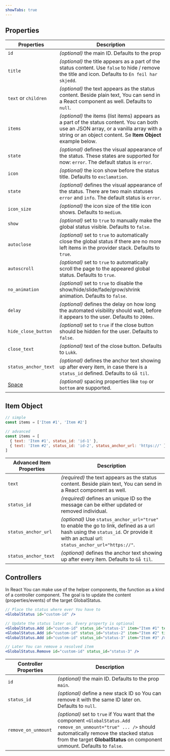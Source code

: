 ```yaml
---
showTabs: true
---
```


## Properties

| Properties                                      | Description                                                                                                                                                                                           |
| ----------------------------------------------- | ----------------------------------------------------------------------------------------------------------------------------------------------------------------------------------------------------- |
| `id`                                            | _(optional)_ the main ID. Defaults to the prop                                                                                                                                                        |
| `title`                                         | _(optional)_ the title appears as a part of the status content. Use `false` to hide / remove the title and icon. Defaults to `En feil har skjedd`.                                                    |
| `text` or `children`                                | _(optional)_ the text appears as the status content. Beside plain text, You can send in a React component as well. Defaults to `null`.                                                                |
| `items`                                         | _(optional)_ the items (list items) appears as a part of the status content. You can both use an JSON array, or a vanilla array with a string or an object content. Se **Item Object** example below. |
| `state`                                         | _(optional)_ defines the visual appearance of the status. These states are supported for now: `error`. The default status is `error`.                                                                 |
| `icon`                                          | _(optional)_ the icon show before the status title. Defaults to `exclamation`.                                                                                                                        |
| `state`                                         | _(optional)_ defines the visual appearance of the status. There are two main statuses `error` and `info`. The default status is `error`.                                                              |
| `icon_size`                                     | _(optional)_ the icon size of the title icon shows. Defaults to `medium`.                                                                                                                             |
| `show`                                          | _(optional)_ set to `true` to manually make the global status visible. Defaults to `false`.                                                                                                           |
| `autoclose`                                     | _(optional)_ set to `true` to automatically close the global status if there are no more left items in the provider stack. Defaults to `true`.                                                        |
| `autoscroll`                                    | _(optional)_ set to `true` to automatically scroll the page to the appeared global status. Defaults to `true`.                                                                                        |
| `no_animation`                                  | _(optional)_ set to `true` to disable the show/hide/slide/fade/grow/shrink animation. Defaults to `false`.                                                                                            |
| `delay`                                         | _(optional)_ defines the delay on how long the automated visibility should wait, before it appears to the user. Defaults to `200ms`.                                                                  |
| `hide_close_button`                             | _(optional)_ set to `true` if the close button should be hidden for the user. Defaults to `false`.                                                                                                    |
| `close_text`                                    | _(optional)_ text of the close button. Defaults to `Lukk`.                                                                                                                                            |
| `status_anchor_text`                            | _(optional)_ defines the anchor text showing up after every item, in case there is a `status_id` defined. Defaults to `Gå til`.                                                                       |
| [Space](/uilib/components/space/properties) | _(optional)_ spacing properties like `top` or `bottom` are supported.                                                                                                                                 |

## Item Object

```js
// simple
const items = ['Item #1', 'Item #2']

// advanced
const items = [
  { text: 'Item #1', status_id: 'id-1' },
  { text: 'Item #2', status_id: 'id-2', status_anchor_url: 'https://' }
]
```

| Advanced Item Properties | Description                                                                                                                                                                          |
| ------------------------ | ------------------------------------------------------------------------------------------------------------------------------------------------------------------------------------ |
| `text`                   | _(required)_ the text appears as the status content. Beside plain text, You can send in a React component as well.                                                                   |
| `status_id`              | _(required)_ defines an unique ID so the message can be either updated or removed individual.                                                                                        |
| `status_anchor_url`      | _(optional)_ Use `status_anchor_url="true"` to enable the go to link, defined as a url hash using the `status_id`. Or provide it with an actual url: `status_anchor_url="https://"`. |
| `status_anchor_text`     | _(optional)_ defines the anchor text showing up after every item. Defaults to `Gå til`.                                                                                              |

## Controllers

In React You can make use of the helper components, the function as a kind of a controller component.
The goal is to update the content (properties/events) of the target GlobalStatus.

```jsx
// Place the status where ever You have to
<GlobalStatus id="custom-id" />

// Update the status later on. Every property is optional
<GlobalStatus.Add id="custom-id" status_id="status-1" item="Item #1" text="New Text" />
<GlobalStatus.Add id="custom-id" status_id="status-2" item="Item #2" title="New Titel" />
<GlobalStatus.Add id="custom-id" status_id="status-3" item="Item #3" />

// Later You can remove a resolved item
<GlobalStatus.Remove id="custom-id" status_id="status-3" />
```

| Controller Properties | Description                                                                                                                                                                                                                              |
| --------------------- | ---------------------------------------------------------------------------------------------------------------------------------------------------------------------------------------------------------------------------------------- |
| `id`                  | _(optional)_ the main ID. Defaults to the prop `main`.                                                                                                                                                                                   |
| `status_id`           | _(optional)_ define a new stack ID so You can remove it with the same ID later on. Defaults to `null`.                                                                                                                                   |
| `remove_on_unmount`   | _(optional)_ set to `true` if You want that the component `<GlobalStatus.Add remove_on_unmount="true" ... />` should automatically remove the stacked status from the target **GlobalStatus** on component unmount. Defaults to `false`. |
